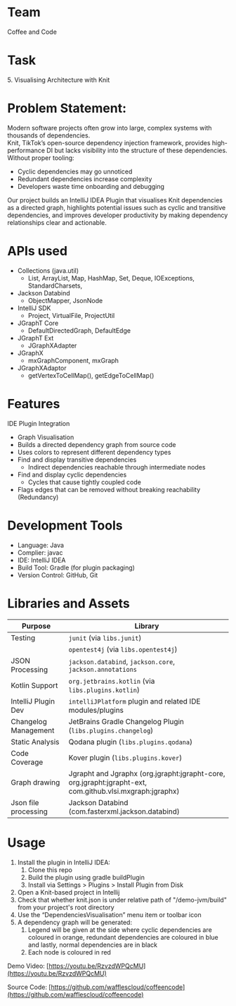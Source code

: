 # Team

Coffee and Code

# Task

5\. Visualising Architecture with Knit

# Problem Statement: 

Modern software projects often grow into large, complex systems with thousands of dependencies.   
Knit, TikTok’s open-source dependency injection framework, provides high-performance DI but lacks visibility into the structure of these dependencies. Without proper tooling:

- Cyclic dependencies may go unnoticed  
- Redundant dependencies increase complexity  
- Developers waste time onboarding and debugging

Our project builds an IntelliJ IDEA Plugin that visualises Knit dependencies as a directed graph, highlights potential issues such as cyclic and transitive dependencies, and improves developer productivity by making dependency relationships clear and actionable. 

# APIs used

- Collections (java.util)  
  - List, ArrayList, Map, HashMap, Set, Deque, IOExceptions, StandardCharsets,   
- Jackson Databind  
  - ObjectMapper, JsonNode  
- IntelliJ SDK  
  - Project, VirtualFile, ProjectUtil  
- JGraphT Core   
  - DefaultDirectedGraph, DefaultEdge  
- JGraphT Ext  
  - JGraphXAdapter  
- JGraphX  
  - mxGraphComponent, mxGraph  
- JGraphXAdaptor  
  - getVertexToCellMap(), getEdgeToCellMap()

# Features

IDE Plugin Integration

- Graph Visualisation  
- Builds a directed dependency graph from source code  
- Uses colors to represent different dependency types   
- Find and display transitive dependencies  
  - Indirect dependencies reachable through intermediate nodes  
- Find and display cyclic dependencies  
  - Cycles that cause tightly coupled code  
- Flags edges that can be removed without breaking reachability (Redundancy)

# Development Tools

- Language: Java  
- Complier: javac  
- IDE: IntelliJ IDEA  
- Build Tool: Gradle (for plugin packaging)  
- Version Control: GitHub, Git

# Libraries and Assets

| Purpose | Library |
| ----- | ----- |
| Testing | `junit` (via `libs.junit`) |
|  | `opentest4j` (via `libs.opentest4j`) |
| JSON Processing | `jackson.databind`, `jackson.core`, `jackson.annotations` |
| Kotlin Support | `org.jetbrains.kotlin` (via `libs.plugins.kotlin`) |
| IntelliJ Plugin Dev | `intelliJPlatform` plugin and related IDE modules/plugins |
| Changelog Management | JetBrains Gradle Changelog Plugin (`libs.plugins.changelog`) |
| Static Analysis | Qodana plugin (`libs.plugins.qodana`) |
| Code Coverage | Kover plugin (`libs.plugins.kover`) |
| Graph drawing | Jgrapht and Jgraphx (org.jgrapht:jgrapht-core, org.jgrapht:jgrapht-ext, com.github.vlsi.mxgraph:jgraphx) |
| Json file processing | Jackson Databind (com.fasterxml.jackson.databind) |

# Usage

1. Install the plugin in IntelliJ IDEA:  
   1. Clone this repo  
   2. Build the plugin using gradle buildPlugin  
   3. Install via Settings \> Plugins \> Install Plugin from Disk  
2. Open a Knit-based project in Intellij  
3. Check that whether knit.json is under relative path of "/demo-jvm/build" from your project's root directory  
4. Use the “DependenciesVisualisation” menu item or toolbar icon  
5. A dependency graph will be generated:  
   1. Legend will be given at the side where cyclic dependencies are coloured in orange, redundant dependencies are coloured in blue and lastly, normal dependencies are in black  
   2. Each node is coloured in red

Demo Video: [https://youtu.be/RzvzdWPQcMU](https://youtu.be/RzvzdWPQcMU)

Source Code: [https://github.com/wafflescloud/coffeencode](https://github.com/wafflescloud/coffeencode) 
